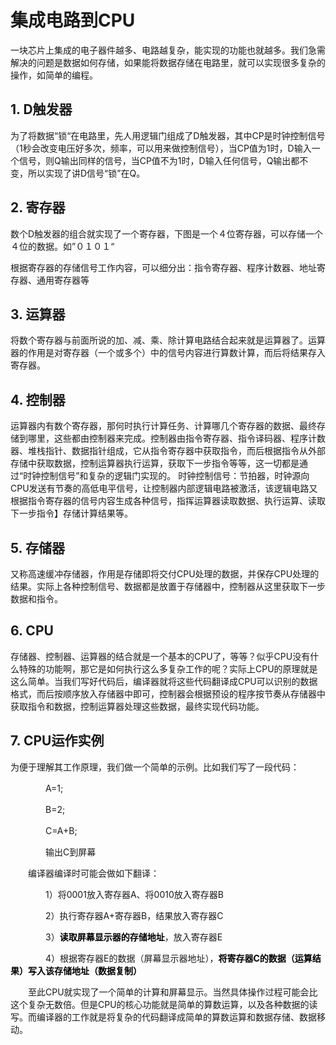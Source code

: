 # 集成电路到CPU
一块芯片上集成的电子器件越多、电路越复杂，能实现的功能也就越多。我们急需解决的问题是数据如何存储，如果能将数据存储在电路里，就可以实现很多复杂的操作，如简单的编程。
## 1. D触发器
为了将数据“锁“在电路里，先人用逻辑门组成了D触发器，其中CP是时钟控制信号（1秒会改变电压好多次，频率，可以用来做控制信号），当CP值为1时，D输入一个信号，则Q输出同样的信号，当CP值不为1时，D输入任何信号，Q输出都不变，所以实现了讲D信号“锁”在Q。

## 2. 寄存器
数个D触发器的组合就实现了一个寄存器，下图是一个４位寄存器，可以存储一个４位的数据。如”０１０１“

根据寄存器的存储信号工作内容，可以细分出：指令寄存器、程序计数器、地址寄存器、通用寄存器等

## 3. 运算器
将数个寄存器与前面所说的加、减、乘、除计算电路结合起来就是运算器了。运算器的作用是对寄存器（一个或多个）中的信号内容进行算数计算，而后将结果存入寄存器。

## 4. 控制器
运算器内有数个寄存器，那何时执行计算任务、计算哪几个寄存器的数据、最终存储到哪里，这些都由控制器来完成。控制器由指令寄存器、指令译码器、程序计数器、堆栈指针、数据指针组成，它从指令寄存器中获取指令，而后根据指令从外部存储中获取数据，控制运算器执行运算，获取下一步指令等等，这一切都是通过“时钟控制信号”和复杂的逻辑门实现的。
时钟控制信号：节拍器，时钟源向CPU发送有节奏的高低电平信号，让控制器内部逻辑电路被激活，该逻辑电路又根据指令寄存器的信号内容生成各种信号，指挥运算器读取数据、执行运算、读取下一步指令】存储计算结果等。


## 5. 存储器
又称高速缓冲存储器，作用是存储即将交付CPU处理的数据，并保存CPU处理的结果。实际上各种控制信号、数据都是放置于存储器中，控制器从这里获取下一步数据和指令。

## 6. CPU
存储器、控制器、运算器的结合就是一个基本的CPU了，等等？似乎CPU没有什么特殊的功能啊，那它是如何执行这么多复杂工作的呢？实际上CPU的原理就是这么简单。当我们写好代码后，编译器就将这些代码翻译成CPU可以识别的数据格式，而后按顺序放入存储器中即可，控制器会根据预设的程序按节奏从存储器中获取指令和数据，控制运算器处理这些数据，最终实现代码功能。

## 7. CPU运作实例
为便于理解其工作原理，我们做一个简单的示例。比如我们写了一段代码：

　　　　A=1;

　　　　B=2;

　　　　C=A+B;

　　　　输出C到屏幕

　　编译器编译时可能会做如下翻译：

　　　　1）将0001放入寄存器A、将0010放入寄存器B

　　　　2）执行寄存器A+寄存器B，结果放入寄存器C

　　　　3）**<font color=#0000>读取屏幕显示器的存储地址</font>**，放入寄存器E

　　　　4）根据寄存器E的数据（屏幕显示器地址），**<font color=#0000>将寄存器C的数据（运算结果）写入该存储地址（数据复制）</font>**

　　至此CPU就实现了一个简单的计算和屏幕显示。当然具体操作过程可能会比这个复杂无数倍。但是CPU的核心功能就是简单的算数运算，以及各种数据的读写。而编译器的工作就是将复杂的代码翻译成简单的算数运算和数据存储、数据移动。